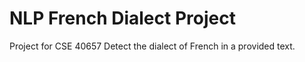# NLP French Dialect Project
Project for CSE 40657 
Detect the dialect of French in a provided text.
